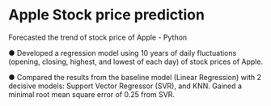# Apple Stock price prediction

Forecasted the trend of stock price of Apple - Python

●	Developed a regression model using 10 years of daily fluctuations (opening, closing, highest, and lowest of each day) of stock prices of Apple.

●	Compared the results from the baseline model (Linear Regression) with 2 decisive models: Support Vector Regressor (SVR), and KNN. Gained a minimal root mean square error of 0.25 from SVR.
